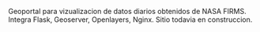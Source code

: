 Geoportal para vizualizacion de datos diarios obtenidos de NASA FIRMS. Integra Flask, Geoserver, Openlayers, Nginx. Sitio todavia en construccion.
